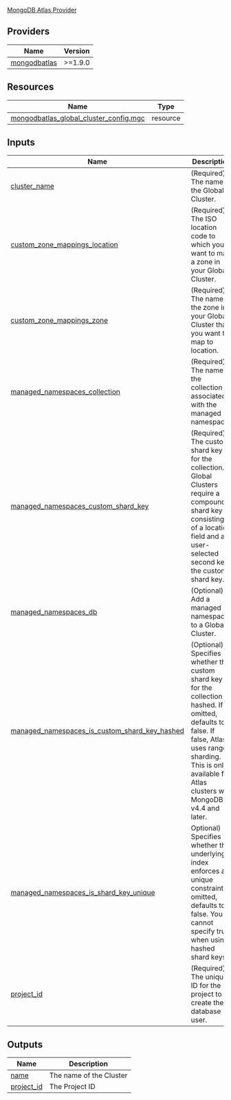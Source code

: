 <!-- BEGIN_TF_DOCS -->
[MongoDB Atlas Provider](https://registry.terraform.io/providers/mongodb/mongodbatlas/1.9.0)

## Providers

| Name | Version |
|------|---------|
| <a name="provider_mongodbatlas"></a> [mongodbatlas](#provider\_mongodbatlas) | >=1.9.0 |

## Resources

| Name | Type |
|------|------|
| [mongodbatlas_global_cluster_config.mgc](https://registry.terraform.io/providers/hashicorp/mongodbatlas/latest/docs/resources/global_cluster_config) | resource |

## Inputs

| Name | Description | Type | Default | Required |
|------|-------------|------|---------|:--------:|
| <a name="input_cluster_name"></a> [cluster\_name](#input\_cluster\_name) | (Required) The name of the Global Cluster. | `string` | n/a | yes |
| <a name="input_custom_zone_mappings_location"></a> [custom\_zone\_mappings\_location](#input\_custom\_zone\_mappings\_location) | (Required) The ISO location code to which you want to map a zone in your Global Cluster. | `string` | n/a | yes |
| <a name="input_custom_zone_mappings_zone"></a> [custom\_zone\_mappings\_zone](#input\_custom\_zone\_mappings\_zone) | (Required) The name of the zone in your Global Cluster that you want to map to location. | `string` | n/a | yes |
| <a name="input_managed_namespaces_collection"></a> [managed\_namespaces\_collection](#input\_managed\_namespaces\_collection) | (Required) The name of the collection associated with the managed namespace. | `string` | n/a | yes |
| <a name="input_managed_namespaces_custom_shard_key"></a> [managed\_namespaces\_custom\_shard\_key](#input\_managed\_namespaces\_custom\_shard\_key) | (Required) The custom shard key for the collection. Global Clusters require a compound shard key consisting of a location field and a user-selected second key, the custom shard key. | `string` | n/a | yes |
| <a name="input_managed_namespaces_db"></a> [managed\_namespaces\_db](#input\_managed\_namespaces\_db) | (Optional) Add a managed namespaces to a Global Cluster. | `string` | n/a | yes |
| <a name="input_managed_namespaces_is_custom_shard_key_hashed"></a> [managed\_namespaces\_is\_custom\_shard\_key\_hashed](#input\_managed\_namespaces\_is\_custom\_shard\_key\_hashed) | (Optional) Specifies whether the custom shard key for the collection is hashed. If omitted, defaults to false. If false, Atlas uses ranged sharding. This is only available for Atlas clusters with MongoDB v4.4 and later. | `bool` | n/a | yes |
| <a name="input_managed_namespaces_is_shard_key_unique"></a> [managed\_namespaces\_is\_shard\_key\_unique](#input\_managed\_namespaces\_is\_shard\_key\_unique) | Optional) Specifies whether the underlying index enforces a unique constraint. If omitted, defaults to false. You cannot specify true when using hashed shard keys. | `bool` | n/a | yes |
| <a name="input_project_id"></a> [project\_id](#input\_project\_id) | (Required) The unique ID for the project to create the database user. | `string` | n/a | yes |

## Outputs

| Name | Description |
|------|-------------|
| <a name="output_name"></a> [name](#output\_name) | The name of the Cluster |
| <a name="output_project_id"></a> [project\_id](#output\_project\_id) | The Project ID |
<!-- END_TF_DOCS -->